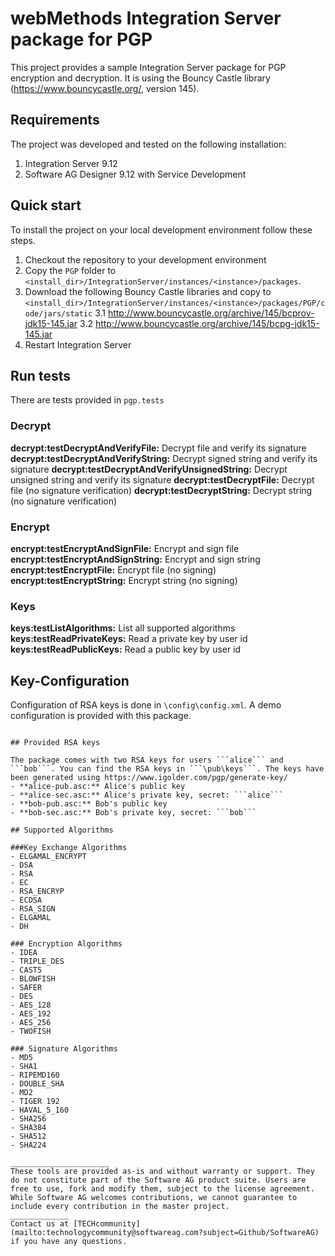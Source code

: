 # webMethods Integration Server package for PGP
This project provides a sample Integration Server package for PGP encryption and decryption. It is using the Bouncy Castle library (https://www.bouncycastle.org/, version 145).

## Requirements

The project was developed and tested on the following installation:
1. Integration Server 9.12
2. Software AG Designer 9.12 with Service Development

## Quick start

To install the project on your local development environment follow these steps.
1. Checkout the repository to your development environment
2. Copy the ```PGP``` folder to ```<install_dir>/IntegrationServer/instances/<instance>/packages```.
3. Download the following Bouncy Castle libraries and copy to ```<install_dir>/IntegrationServer/instances/<instance>/packages/PGP/code/jars/static```
3.1 http://www.bouncycastle.org/archive/145/bcprov-jdk15-145.jar
3.2 http://www.bouncycastle.org/archive/145/bcpg-jdk15-145.jar
3. Restart Integration Server

## Run tests

There are tests provided in ```pgp.tests```

### Decrypt

**decrypt:testDecryptAndVerifyFile:** Decrypt file and verify its signature
**decrypt:testDecryptAndVerifyString:** Decrypt signed string and verify its signature
**decrypt:testDecryptAndVerifyUnsignedString:** Decrypt unsigned string and verify its signature
**decrypt:testDecryptFile:** Decrypt file (no signature verification)
**decrypt:testDecryptString:** Decrypt string (no signature verification)

### Encrypt
**encrypt:testEncryptAndSignFile:** Encrypt and sign file
**encrypt:testEncryptAndSignString:** Encrypt and sign string
**encrypt:testEncryptFile:** Encrypt file (no signing)
**encrypt:testEncryptString:** Encrypt string (no signing)

### Keys
**keys:testListAlgorithms:** List all supported algorithms
**keys:testReadPrivateKeys:** Read a private key by user id
**keys:testReadPublicKeys:** Read a public key by user id


## Key-Configuration

Configuration of RSA keys is done in ```\config\config.xml```. A demo configuration is provided with this package.
```Note: package assumes keys to be located in \pub\keys. In the configuration provide filenames only (without path).

## Provided RSA keys

The package comes with two RSA keys for users ```alice``` and ```bob```. You can find the RSA keys in ```\pub\keys```. The keys have been generated using https://www.igolder.com/pgp/generate-key/
- **alice-pub.asc:** Alice's public key
- **alice-sec.asc:** Alice's private key, secret: ```alice```
- **bob-pub.asc:** Bob's public key
- **bob-sec.asc:** Bob's private key, secret: ```bob```

## Supported Algorithms

###Key Exchange Algorithms
- ELGAMAL_ENCRYPT
- DSA
- RSA
- EC
- RSA_ENCRYP
- ECDSA
- RSA_SIGN
- ELGAMAL
- DH

### Encryption Algorithms
- IDEA
- TRIPLE_DES
- CAST5
- BLOWFISH
- SAFER
- DES
- AES_128
- AES_192
- AES_256
- TWOFISH

### Signature Algorithms
- MD5
- SHA1
- RIPEMD160
- DOUBLE_SHA
- MD2
- TIGER 192
- HAVAL_5_160
- SHA256
- SHA384
- SHA512
- SHA224

______________________
These tools are provided as-is and without warranty or support. They do not constitute part of the Software AG product suite. Users are free to use, fork and modify them, subject to the license agreement. While Software AG welcomes contributions, we cannot guarantee to include every contribution in the master project.
_____________
Contact us at [TECHcommunity](mailto:technologycommunity@softwareag.com?subject=Github/SoftwareAG) if you have any questions.